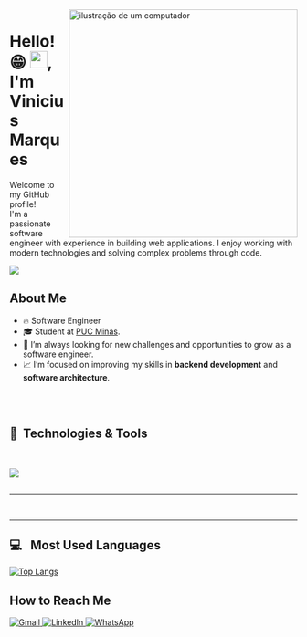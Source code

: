 <img src="https://raw.githubusercontent.com/MicaelliMedeiros/micaellimedeiros/master/image/computer-illustration.png" alt="ilustração de um computador" min-width="400px" max-width="400px" width="400px" align="right">

<h1 align="left"> Hello! 😁 <img src="https://raw.githubusercontent.com/kaueMarques/kaueMarques/master/hi.gif" width="30px">, I'm Vinicius Marques</h1>
<p>Welcome to my GitHub profile! <br> I'm a passionate software engineer with experience in building web applications. I enjoy working with modern technologies and solving complex problems through code.</p>
<p align="left"> <img src="https://komarev.com/ghpvc/?username=viniciusmarques-dev&color=red"/></p>

## About Me

- 🔥 Software Engineer
- 🎓 Student at [PUC Minas](www.pucminas.br).
- 🧠 I’m always looking for new challenges and opportunities to grow as a software engineer.
- 📈 I’m focused on improving my skills in **backend development** and **software architecture**.

<br>
<br>

## 🔧 &nbsp;Technologies & Tools
<div style="display: inline-block"><br>
<p align="center">
  <a href="">
    <img src="https://skillicons.dev/icons?i=js,ts,nodejs,nest,react,angular,go,mysql,postgres,mongodb,dynamodb,docker,aws,rabbitmq" />
  </a>
</p>
</div>

---
<br>

---

## 💻 &nbsp; Most Used Languages
[![Top Langs](https://github-readme-stats.vercel.app/api/top-langs/?username=viniciusmarques-dev&layout=compact)](https://github.com/anuraghazra/github-readme-stats)

## How to Reach Me

<p align="left">
  <a href="mailto:viniciusmarques.dev@gmail.com" target="_blank" title="Gmail">
    <img src="https://img.shields.io/badge/-Gmail-FF0000?style=flat-square&labelColor=FF0000&logo=gmail&logoColor=white" alt="Gmail"/>
  </a>
  <a href="https://www.linkedin.com/in/viniciusmarques-/" target="_blank" title="LinkedIn">
    <img src="https://img.shields.io/badge/-Linkedin-0e76a8?style=flat-square&logo=Linkedin&logoColor=white" alt="LinkedIn"/>
  </a>
  <a href="https://wa.me/+5532999770830" target="_blank" title="WhatsApp">
    <img src="https://img.shields.io/badge/-WhatsApp-25d366?style=flat-square&labelColor=25d366&logo=whatsapp&logoColor=white" alt="WhatsApp"/>
  </a>
</p>
